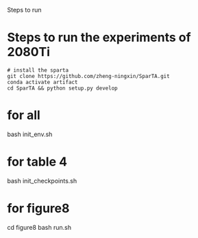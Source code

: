 Steps to run
# Steps to run the experiments of 2080Ti

```
# install the sparta
git clone https://github.com/zheng-ningxin/SparTA.git
conda activate artifact 
cd SparTA && python setup.py develop
```
# for all
bash init_env.sh
# for table 4
bash init_checkpoints.sh
# for figure8
cd figure8 bash run.sh